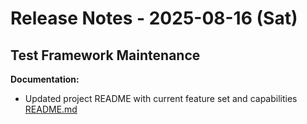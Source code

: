 # Release Notes - 2025-08-16 (Sat)

## Test Framework Maintenance

**Documentation:**

- Updated project README with current feature set and capabilities [README.md](../../../README.md)
